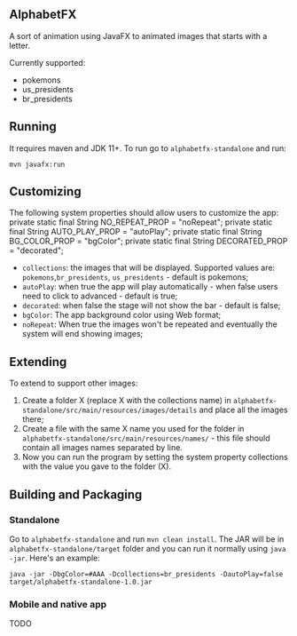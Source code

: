 AlphabetFX
--

A sort of animation using JavaFX to animated images that starts with a letter.

Currently supported:

* pokemons
* us_presidents
* br_presidents

## Running

It requires maven and JDK 11+. To run go to `alphabetfx-standalone` and run:

```
mvn javafx:run
```
## Customizing

The following system properties should allow users to customize the app:
    private static final String NO_REPEAT_PROP = "noRepeat";
    private static final String AUTO_PLAY_PROP = "autoPlay";
    private static final String BG_COLOR_PROP = "bgColor";
    private static final String DECORATED_PROP = "decorated";
* `collections`: the images that will be displayed. Supported values are: `pokemons`,`br_presidents`, `us_presidents` - default is pokemons;
* `autoPlay`: when true the app will play automatically - when false users need to click to advanced - default is true;
* `decorated`: when false the stage will not show the bar - default is false;
* `bgColor`: The app background color using Web format;
* `noRepeat`: When true the images won't be repeated and eventually the system will end showing images;

## Extending

To extend to support other images:

1) Create a folder X (replace X with the collections name) in `alphabetfx-standalone/src/main/resources/images/details` and place all the images there;
2) Create a file with the same X name you used for the folder in `alphabetfx-standalone/src/main/resources/names/` - this file should contain all images names separated by line.
3) Now you can run the program by setting the system property collections with the value you gave to the folder (X).

## Building and Packaging

### Standalone

Go to `alphabetfx-standalone` and run  `mvn clean install`. The JAR will be in `alphabetfx-standalone/target` folder and you can run it normally using `java -jar`. Here's an example:
```
java -jar -DbgColor=#AAA -Dcollections=br_presidents -DautoPlay=false target/alphabetfx-standalone-1.0.jar 
```

### Mobile and native app

TODO
